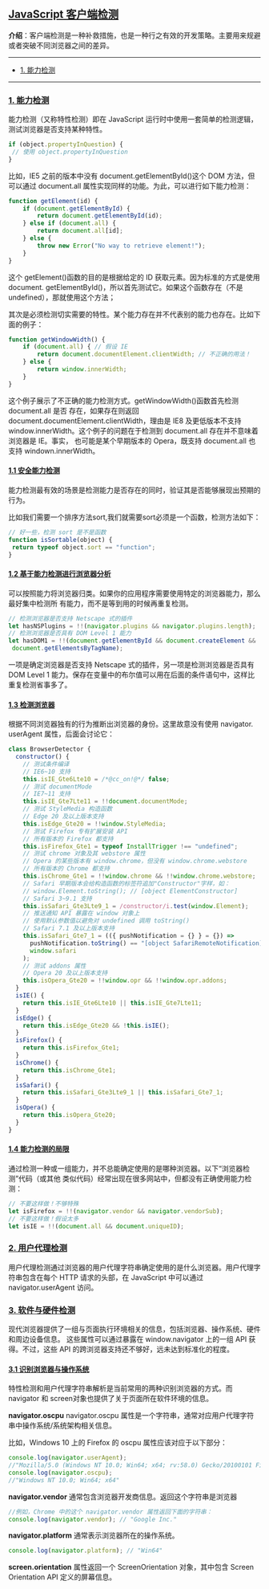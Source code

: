 ## [JavaScript 客户端检测](#)
**介绍**：客户端检测是一种补救措施，也是一种行之有效的开发策略。主要用来规避或者突破不同浏览器之间的差异。

----

 - [1. 能力检测](#)

----

### [1. 能力检测](#)
能力检测（又称特性检测）即在 JavaScript 运行时中使用一套简单的检测逻辑，测试浏览器是否支持某种特性。

```javascript
if (object.propertyInQuestion) {
 // 使用 object.propertyInQuestion
} 
```
比如，IE5 之前的版本中没有 document.getElementById()这个 DOM 方法，但可以通过
document.all 属性实现同样的功能。为此，可以进行如下能力检测：
```javascript
function getElement(id) {
    if (document.getElementById) {
        return document.getElementById(id);
    } else if (document.all) {
        return document.all[id];
    } else {
        throw new Error("No way to retrieve element!");
    }
}
```
这个 getElement()函数的目的是根据给定的 ID 获取元素。因为标准的方式是使用 document.
getElementById()，所以首先测试它。如果这个函数存在（不是 undefined），那就使用这个方法；

其次是必须检测切实需要的特性。某个能力存在并不代表别的能力也存在。比如下面的例子：
```javascript
function getWindowWidth() {
    if (document.all) { // 假设 IE
        return document.documentElement.clientWidth; // 不正确的用法！
    } else {
        return window.innerWidth;
    }
}
```
这个例子展示了不正确的能力检测方式。getWindowWidth()函数首先检测 document.all 是否
存在，如果存在则返回 document.documentElement.clientWidth，理由是 IE8 及更低版本不支持
window.innerWidth。这个例子的问题在于检测到 document.all 存在并不意味着浏览器是 IE。事实，
也可能是某个早期版本的 Opera，既支持 document.all 也支持 windown.innerWidth。

#### [1.1 安全能力检测](#)
能力检测最有效的场景是检测能力是否存在的同时，验证其是否能够展现出预期的行为。

比如我们需要一个排序方法sort,我们就需要sort必须是一个函数，检测方法如下：
```javascript
// 好一些，检测 sort 是不是函数
function isSortable(object) { 
 return typeof object.sort == "function"; 
}
```

#### [1.2 基于能力检测进行浏览器分析](#)
可以按照能力将浏览器归类。如果你的应用程序需要使用特定的浏览器能力，那么最好集中检测所 有能力，而不是等到用的时候再重复检测。

```javascript
// 检测浏览器是否支持 Netscape 式的插件
let hasNSPlugins = !!(navigator.plugins && navigator.plugins.length); 
// 检测浏览器是否具有 DOM Level 1 能力
let hasDOM1 = !!(document.getElementById && document.createElement && 
 document.getElementsByTagName);
```
一项是确定浏览器是否支持 Netscape 式的插件，另一项是检测浏览器是否具有 DOM Level 1 能力。保存在变量中的布尔值可以用在后面的条件语句中，这样比重复检测省事多了。

#### [1.3 检测浏览器](#)
根据不同浏览器独有的行为推断出浏览器的身份。这里故意没有使用 navigator. userAgent 属性，后面会讨论它：
```javascript
class BrowserDetector {
  constructor() {
    // 测试条件编译
    // IE6~10 支持
    this.isIE_Gte6Lte10 = /*@cc_on!@*/ false;
    // 测试 documentMode
    // IE7~11 支持
    this.isIE_Gte7Lte11 = !!document.documentMode;
    // 测试 StyleMedia 构造函数
    // Edge 20 及以上版本支持
    this.isEdge_Gte20 = !!window.StyleMedia;
    // 测试 Firefox 专有扩展安装 API
    // 所有版本的 Firefox 都支持
    this.isFirefox_Gte1 = typeof InstallTrigger !== "undefined";
    // 测试 chrome 对象及其 webstore 属性
    // Opera 的某些版本有 window.chrome，但没有 window.chrome.webstore
    // 所有版本的 Chrome 都支持
    this.isChrome_Gte1 = !!window.chrome && !!window.chrome.webstore;
    // Safari 早期版本会给构造函数的标签符追加"Constructor"字样，如：
    // window.Element.toString(); // [object ElementConstructor]
    // Safari 3~9.1 支持
    this.isSafari_Gte3Lte9_1 = /constructor/i.test(window.Element);
    // 推送通知 API 暴露在 window 对象上
    // 使用默认参数值以避免对 undefined 调用 toString()
    // Safari 7.1 及以上版本支持
    this.isSafari_Gte7_1 = (({ pushNotification = {} } = {}) =>
      pushNotification.toString() == "[object SafariRemoteNotification]")(
      window.safari
    );
    // 测试 addons 属性
    // Opera 20 及以上版本支持
    this.isOpera_Gte20 = !!window.opr && !!window.opr.addons;
  }
  isIE() {
    return this.isIE_Gte6Lte10 || this.isIE_Gte7Lte11;
  }
  isEdge() {
    return this.isEdge_Gte20 && !this.isIE();
  }
  isFirefox() {
    return this.isFirefox_Gte1;
  }
  isChrome() {
    return this.isChrome_Gte1;
  }
  isSafari() {
    return this.isSafari_Gte3Lte9_1 || this.isSafari_Gte7_1;
  }
  isOpera() {
    return this.isOpera_Gte20;
  }
}
```

#### [1.4 能力检测的局限](#)
通过检测一种或一组能力，并不总能确定使用的是哪种浏览器。以下“浏览器检测”代码（或其他 类似代码）经常出现在很多网站中，但都没有正确使用能力检测：
```javascript
// 不要这样做！不够特殊
let isFirefox = !!(navigator.vendor && navigator.vendorSub); 
// 不要这样做！假设太多
let isIE = !!(document.all && document.uniqueID);
```

### [2. 用户代理检测](#)
用户代理检测通过浏览器的用户代理字符串确定使用的是什么浏览器。用户代理字符串包含在每个
HTTP 请求的头部，在 JavaScript 中可以通过 navigator.userAgent 访问。


### [3. 软件与硬件检测](#)
现代浏览器提供了一组与页面执行环境相关的信息，包括浏览器、操作系统、硬件和周边设备信息。 这些属性可以通过暴露在 window.navigator 上的一组 API 获得。不过，这些 API 的跨浏览器支持还不够好，远未达到标准化的程度。

#### [3.1 识别浏览器与操作系统](#)
特性检测和用户代理字符串解析是当前常用的两种识别浏览器的方式。而 navigator 和 screen对象也提供了关于页面所在软件环境的信息。

**navigator.oscpu** navigator.oscpu 属性是一个字符串，通常对应用户代理字符串中操作系统/系统架构相关信息。

比如，Windows 10 上的 Firefox 的 oscpu 属性应该对应于以下部分：
```javascript
console.log(navigator.userAgent);
//"Mozilla/5.0 (Windows NT 10.0; Win64; x64; rv:58.0) Gecko/20100101 Firefox/58.0"
console.log(navigator.oscpu);
//"Windows NT 10.0; Win64; x64"
```

**navigator.vendor** 通常包含浏览器开发商信息。返回这个字符串是浏览器
```javascript
//例如，Chrome 中的这个 navigator.vendor 属性返回下面的字符串：
console.log(navigator.vendor); // "Google Inc." 
```
**navigator.platform** 通常表示浏览器所在的操作系统。
```javascript
console.log(navigator.platform); // "Win64"
```
**screen.orientation** 属性返回一个 ScreenOrientation 对象，其中包含 Screen Orientation API
定义的屏幕信息。
